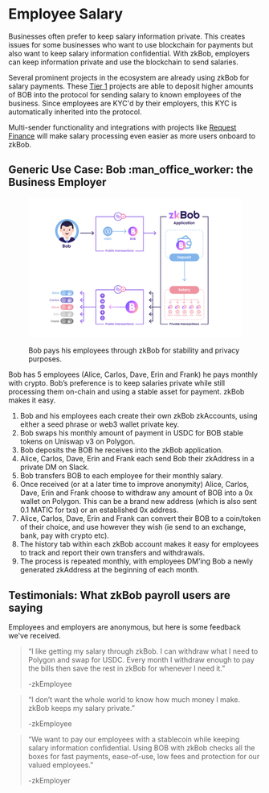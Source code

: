 # Employee Salary

Businesses often prefer to keep salary information private. This creates issues for some businesses who want to use blockchain for payments but also want to keep salary information confidential. With zkBob, employers can keep information private and use the blockchain to send salaries.&#x20;

Several prominent projects in the ecosystem are already using zkBob for salary payments. These [Tier 1](../deposit-and-withdrawal-limits.md#tiered-limits) projects are able to deposit higher amounts of BOB into the protocol for sending salary to known employees of the business. Since employees are KYC'd by their employers, this KYC is automatically inherited into the protocol.

Multi-sender functionality and integrations with projects like [Request Finance](https://request.network/en/) will make salary processing even easier as more users onboard to zkBob.

## Generic Use Case: Bob :man\_office\_worker: the Business Employer

<figure><img src="../../.gitbook/assets/Bob_small_business.png" alt=""><figcaption><p>Bob pays his employees through zkBob for stability and privacy purposes.</p></figcaption></figure>

Bob has 5 employees (Alice, Carlos, Dave, Erin and Frank) he pays monthly with crypto. Bob’s preference is to keep salaries private while still processing them on-chain and using a stable asset for payment. zkBob makes it easy.

1. Bob and his employees each create their own zkBob zkAccounts, using either a seed phrase or web3 wallet private key.
2. Bob swaps his monthly amount of payment in USDC for BOB stable tokens on Uniswap v3 on Polygon.
3. Bob deposits the BOB he receives into the zkBob application.
4. Alice, Carlos, Dave, Erin and Frank each send Bob their zkAddress in a private DM on Slack.
5. Bob transfers BOB to each employee for their monthly salary.
6. Once received (or at a later time to improve anonymity) Alice, Carlos, Dave, Erin and Frank choose to withdraw any amount of BOB into a 0x wallet on Polygon. This can be a brand new address (which is also sent 0.1 MATIC for txs) or an established 0x address.
7. Alice, Carlos, Dave, Erin and Frank can convert their BOB to a coin/token of their choice, and use however they wish (ie send to an exchange, bank, pay with crypto etc). &#x20;
8. The history tab within each zkBob account makes it easy for employees to track and report their own transfers and withdrawals.
9. The process is repeated monthly, with employees DM’ing Bob a newly generated zkAddress at the beginning of each month.&#x20;

## Testimonials: What zkBob payroll users are saying

Employees and employers are anonymous, but here is some feedback we've received.

> “I like getting my salary through zkBob. I can withdraw what I need to Polygon and swap for USDC. Every month I withdraw enough to pay the bills then save the rest in zkBob for whenever I need it.”&#x20;
>
> \-zkEmployee&#x20;

> “I don’t want the whole world to know how much money I make. zkBob keeps my salary private.”&#x20;
>
> \-zkEmployee&#x20;

> “We want to pay our employees with a stablecoin while keeping salary information confidential. Using BOB with zkBob checks all the boxes for fast payments, ease-of-use, low fees and protection for our valued employees.”&#x20;
>
> \-zkEmployer
